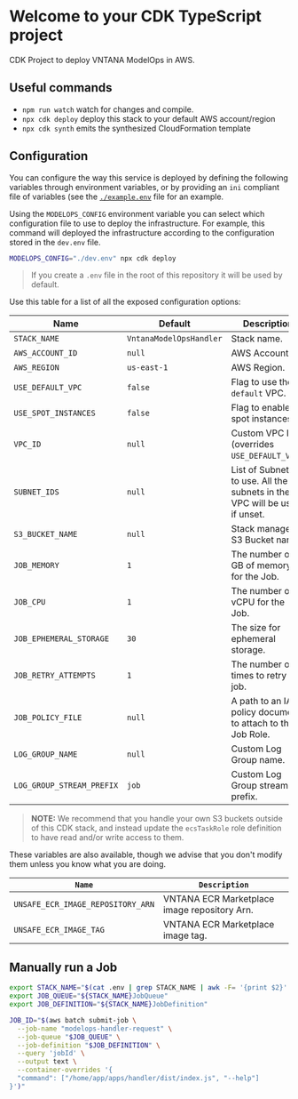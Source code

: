 # Welcome to your CDK TypeScript project

CDK Project to deploy VNTANA ModelOps in AWS.

## Useful commands

- `npm run watch` watch for changes and compile.
- `npx cdk deploy` deploy this stack to your default AWS account/region
- `npx cdk synth` emits the synthesized CloudFormation template

## Configuration

You can configure the way this service is deployed by defining the following variables through environment variables, or by providing an `ini` compliant file of variables (see the [`./example.env`](./example.env) file for an example.

Using the `MODELOPS_CONFIG` environment variable you can select which configuration file to use to deploy the infrastructure. For example, this command will deployed the infrastructure according to the configuration stored in the `dev.env` file.

```bash
MODELOPS_CONFIG="./dev.env" npx cdk deploy
```

> If you create a `.env` file in the root of this repository it will be used by default.

Use this table for a list of all the exposed configuration options:

| Name                      | Default                 | Description                                                                  |
| ------------------------- | ----------------------- | ---------------------------------------------------------------------------- |
| `STACK_NAME`              | `VntanaModelOpsHandler` | Stack name.                                                                  |
| `AWS_ACCOUNT_ID`          | `null`                  | AWS Account ID                                                               |
| `AWS_REGION`              | `us-east-1`             | AWS Region.                                                                  |
| `USE_DEFAULT_VPC`         | `false`                 | Flag to use the `default` VPC.                                               |
| `USE_SPOT_INSTANCES`      | `false`                 | Flag to enable spot instances.                                               |
| `VPC_ID`                  | `null`                  | Custom VPC Id (overrides `USE_DEFAULT_VPC`.)                                 |
| `SUBNET_IDS`              | `null`                  | List of Subnet Ids to use. All the subnets in the VPC will be used if unset. |
| `S3_BUCKET_NAME`          | `null`                  | Stack managed S3 Bucket name.                                                |
| `JOB_MEMORY`              | `1`                     | The number of GB of memory for the Job.                                      |
| `JOB_CPU`                 | `1`                     | The number of vCPU for the Job.                                              |
| `JOB_EPHEMERAL_STORAGE`   | `30`                    | The size for ephemeral storage.                                              |
| `JOB_RETRY_ATTEMPTS`      | `1`                     | The number of times to retry a job.                                          |
| `JOB_POLICY_FILE`         | `null`                  | A path to an IAM policy document to attach to the Job Role.                  |
| `LOG_GROUP_NAME`          | `null`                  | Custom Log Group name.                                                       |
| `LOG_GROUP_STREAM_PREFIX` | `job`                   | Custom Log Group stream prefix.                                              |

> **NOTE:** We recommend that you handle your own S3 buckets outside of this CDK stack, and instead update the `ecsTaskRole` role definition to have read and/or write access to them.

These variables are also available, though we advise that you don't modify them unless you know what you are doing.

| `Name`                            | `Description`                                |
| --------------------------------- | -------------------------------------------- |
| `UNSAFE_ECR_IMAGE_REPOSITORY_ARN` | VNTANA ECR Marketplace image repository Arn. |
| `UNSAFE_ECR_IMAGE_TAG`            | VNTANA ECR Marketplace image tag.            |

## Manually run a Job

```bash
export STACK_NAME="$(cat .env | grep STACK_NAME | awk -F= '{print $2}' | tr -d '"')"
export JOB_QUEUE="${STACK_NAME}JobQueue"
export JOB_DEFINITION="${STACK_NAME}JobDefinition"

JOB_ID="$(aws batch submit-job \
  --job-name "modelops-handler-request" \
  --job-queue "$JOB_QUEUE" \
  --job-definition "$JOB_DEFINITION" \
  --query 'jobId' \
  --output text \
  --container-overrides '{
  "command": ["/home/app/apps/handler/dist/index.js", "--help"]
}')"
```
